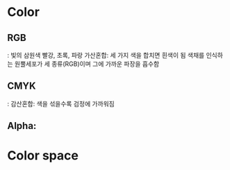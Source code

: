 # Color
## RGB
: 빛의 삼원색 빨강, 초록, 파랑
가산혼합: 세 가지 색을 합치면 흰색이 됨
색채를 인식하는 원뿔세포가 세 종류(RGB)이며 그에 가까운 파장을 흡수함  


## CMYK
: 
감산혼합: 색을 섞을수록 검정에 가까워짐


## Alpha: 


# Color space
